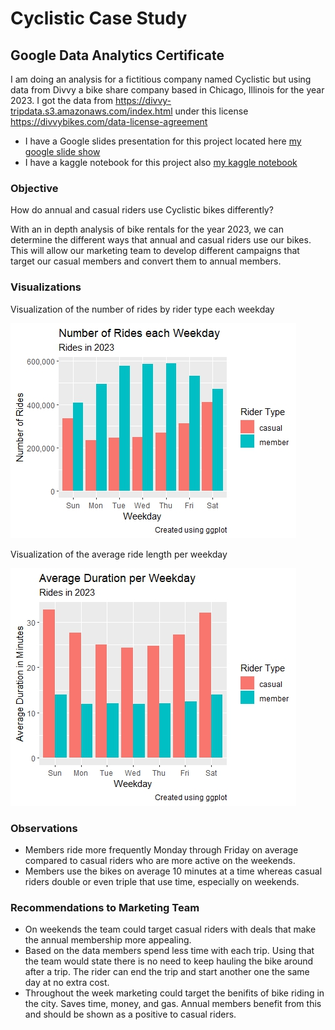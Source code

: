# Cyclistic Case Study
## Google Data Analytics Certificate
I am doing an analysis for a fictitious company named Cyclistic but using data from Divvy a bike share company based in Chicago, Illinois for the year 2023. I got the data from https://divvy-tripdata.s3.amazonaws.com/index.html under this license https://divvybikes.com/data-license-agreement
* I have a Google slides presentation for this project located here 
[my google slide show](https://docs.google.com/presentation/d/e/2PACX-1vTtKp3O9r1-blmMNVPyWy32rfsWA2NxB-2UgAct4anHn48oSrUpcFaZHo4cz3rzQdW0HMuNNe0nZ30p/pub?start=false&loop=false&delayms=3000)
* I have a kaggle notebook for this project also [my kaggle notebook](https://www.kaggle.com/code/andrewhinkson/cyclistic-bike-share-case-study)

### Objective
How do annual and casual riders use Cyclistic bikes differently?

With an in depth analysis of bike rentals for the year 2023, we can determine the different ways that annual and casual riders use our bikes. This will allow our marketing team to develop different campaigns that target our casual members and convert them to annual members.

### Visualizations
Visualization of the number of rides by rider type each weekday

![number of rides each weekday](number_of_rides_each_weekday.jpeg)


Visualization of the average ride length per weekday

![average ride length per weekday](average_duration_per_weekday.jpeg)  

### Observations
* Members ride more frequently Monday through Friday on average compared to casual riders who are more active on the weekends. 
* Members use the bikes on average 10 minutes at a time whereas casual riders double or even triple that use time, especially on weekends.

### Recommendations to Marketing Team
* On weekends the team could target casual riders with deals that make the annual membership more appealing.
* Based on the data members spend less time with each trip. Using that the team would state there is no need to keep hauling the bike around after a trip. The rider can end the trip and start another one the same day at no extra cost.
* Throughout the week marketing could target the benifits of bike riding in the city. Saves time, money, and gas. Annual members benefit from this and should be shown as a positive to casual riders.

